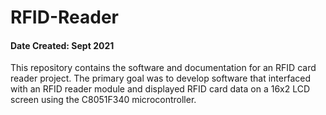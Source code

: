 # RFID-Reader
#### Date Created: Sept 2021
This repository contains the software and documentation for an RFID card reader project. 
The primary goal was to develop software that interfaced with an RFID reader module and displayed RFID card data on a 16x2 LCD screen using the C8051F340 microcontroller.
